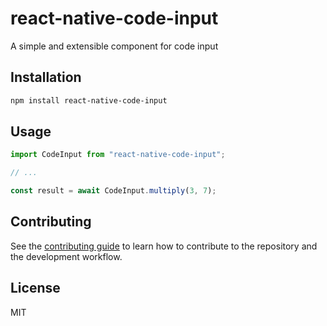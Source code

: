 # react-native-code-input

A simple and extensible component for code input

## Installation

```sh
npm install react-native-code-input
```

## Usage

```js
import CodeInput from "react-native-code-input";

// ...

const result = await CodeInput.multiply(3, 7);
```

## Contributing

See the [contributing guide](CONTRIBUTING.md) to learn how to contribute to the repository and the development workflow.

## License

MIT
